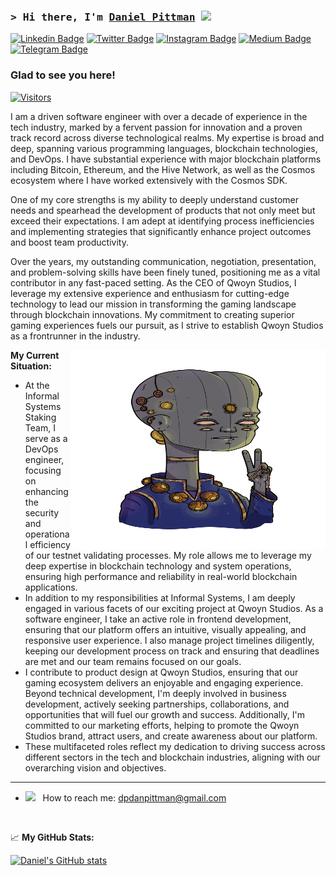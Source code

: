 ### <samp>&gt; Hi there, I'm <a href="https://gkassym.netlify.app" target="_blank">Daniel Pittman</a> <img src="https://media.giphy.com/media/hvRJCLFzcasrR4ia7z/giphy.gif" width="25"> </samp>

[![Linkedin Badge](https://img.shields.io/badge/-LinkedIn-0e76a8?style=flat-square&logo=Linkedin&logoColor=white)](https://linkedin.com/in/mrpittman1)
[![Twitter Badge](https://img.shields.io/badge/-Twitter-00acee?style=flat-square&logo=Twitter&logoColor=white)](https://twitter.com/dpdanpittman)
[![Instagram Badge](https://img.shields.io/badge/-Instagram-e4405f?style=flat-square&logo=Instagram&logoColor=white)](https://instagram.com/dp.__.dp/)
[![Medium Badge](https://img.shields.io/badge/medium-%2312100E.svg?&style=for-square&logo=medium&logoColor=white)](https://medium.com/@danpittman_41978/)
[![Telegram Badge](https://img.shields.io/badge/-Telegram-0088cc?style=flat-square&logo=Telegram&logoColor=white)](https://t.me/Qwoyn)

### Glad to see you here! &nbsp; 
[![Visitors](https://api.visitorbadge.io/api/visitors?path=https%3A%2F%2Fgithub.com%2Fdpdanpittman&label=VISITORS&countColor=%23263759)](https://visitorbadge.io/status?path=https%3A%2F%2Fgithub.com%2Fdpdanpittman)

I am a driven software engineer with over a decade of experience in the tech industry, marked by a fervent passion for innovation and a proven track record across diverse technological realms. My expertise is broad and deep, spanning various programming languages, blockchain technologies, and DevOps. I have substantial experience with major blockchain platforms including Bitcoin, Ethereum, and the Hive Network, as well as the Cosmos ecosystem where I have worked extensively with the Cosmos SDK.

One of my core strengths is my ability to deeply understand customer needs and spearhead the development of products that not only meet but exceed their expectations. I am adept at identifying process inefficiencies and implementing strategies that significantly enhance project outcomes and boost team productivity.

Over the years, my outstanding communication, negotiation, presentation, and problem-solving skills have been finely tuned, positioning me as a vital contributor in any fast-paced setting. As the CEO of Qwoyn Studios, I leverage my extensive experience and enthusiasm for cutting-edge technology to lead our mission in transforming the gaming landscape through blockchain innovations. My commitment to creating superior gaming experiences fuels our pursuit, as I strive to establish Qwoyn Studios as a frontrunner in the industry.

<img align="right" alt="QWOYN VEDIC" src="https://raw.githubusercontent.com/dpdanpittman/dpdanpittman/main/img/QWOYN_ALIEN_Scientist_Vedic.png" width="408" height="318" />


**My Current Situation:**

- At the Informal Systems Staking Team, I serve as a DevOps engineer, focusing on enhancing the security and operational efficiency of our testnet validating processes. My role allows me to leverage my deep expertise in blockchain technology and system operations, ensuring high performance and reliability in real-world blockchain applications.
- In addition to my responsibilities at Informal Systems, I am deeply engaged in various facets of our exciting project at Qwoyn Studios. As a software engineer, I take an active role in frontend development, ensuring that our platform offers an intuitive, visually appealing, and responsive user experience. I also manage project timelines diligently, keeping our development process on track and ensuring that deadlines are met and our team remains focused on our goals.
- I contribute to product design at Qwoyn Studios, ensuring that our gaming ecosystem delivers an enjoyable and engaging experience. Beyond technical development, I'm deeply involved in business development, actively seeking partnerships, collaborations, and opportunities that will fuel our growth and success. Additionally, I'm committed to our marketing efforts, helping to promote the Qwoyn Studios brand, attract users, and create awareness about our platform.
- These multifaceted roles reflect my dedication to driving success across different sectors in the tech and blockchain industries, aligning with our overarching vision and objectives.

---

- <img src="https://github.com/Gapur/Gapur/blob/main/assets/letterbox.gif?raw=true" width="21" />&nbsp;&nbsp; How to reach me: dpdanpittman@gmail.com

</br>

📈 **My GitHub Stats:**

[![Daniel's GitHub stats](https://github-readme-stats.vercel.app/api?username=dpdanpittman)](https://github.com/anuraghazra/github-readme-stats)




